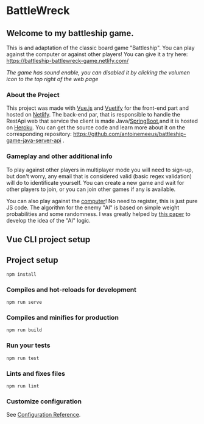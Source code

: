 # BattleWreck

## Welcome to my battleship game.

This is and adaptation of the classic board game "Battleship". You can play against the computer or against other players!
You can give it a try here: https://battleship-battlewreck-game.netlify.com/

_The game has sound enable, you can disabled it by clicking the volumen icon to the top right of the web page_

### About the Project

This project was made with [Vue.js](https://vuejs.org/) and [Vuetify](https://vuetifyjs.com/en/) for the front-end part and hosted on [Netlify](https://netlify.com).
The back-end par, that is responsible to handle the RestApi web that service the client is made Java/[SpringBoot](https://spring.io/projects/spring-boot),and it is hosted on [Heroku](https://www.heroku.com/).
You can get the source code and learn more about it on the corresponding repository: https://github.com/antoinemeeus/battleship-game-java-server-api .

### Gameplay and other additional info

To play against other players in multiplayer mode you will need to sign-up, but don't worry, any email that is considered valid (basic regex validation) will do to identificate yourself. You can create a new game and wait for other players to join, or you can join other games if any is available.

You can also play against the [computer](https://battleship-battlewreck-game.netlify.com/game_vs_computer)! No need to register, this is just pure JS code.
The algorithm for the enemy "AI" is based on simple weight probabilities and some randomness.
I was greatly helped by [this paper](http://www.datagenetics.com/blog/december32011/) to develop the idea of the "AI" logic.

## Vue CLI project setup

## Project setup

```
npm install
```

### Compiles and hot-reloads for development

```
npm run serve
```

### Compiles and minifies for production

```
npm run build
```

### Run your tests

```
npm run test
```

### Lints and fixes files

```
npm run lint
```

### Customize configuration

See [Configuration Reference](https://cli.vuejs.org/config/).
